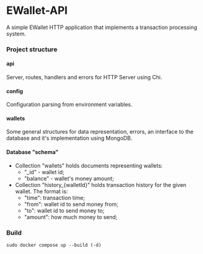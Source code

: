 # EWallet-API
A simple EWallet HTTP application that implements a transaction processing system.

### Project structure

#### api
Server, routes, handlers and errors for HTTP Server using Chi.

#### config
Configuration parsing from environment variables.

#### wallets
Some general structures for data representation, errors, an interface to the database and it's implementation using MongoDB.

#### Database "schema"
- Collection "wallets" holds documents representing wallets:
    - "_id" - wallet id;
    - "balance" - wallet's money amount;
- Collection "history_{walletId}" holds transaction history for the given wallet. The format is:
    - "time": transaction time;
    - "from": wallet id to send money from;
    - "to": wallet id to send money to;
    - "amount": how much money to send;

### Build
    sudo docker compose up --build (-d)
